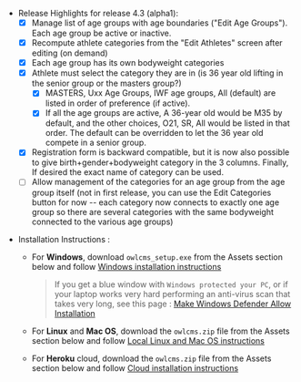 * Release Highlights for release 4.3 (alpha1): 
  - [X] Manage list of age groups with age boundaries ("Edit Age Groups").  Each age group be active or inactive.
  - [x] Recompute athlete categories from the "Edit Athletes" screen after editing (on demand)
  - [X] Each age group has its own bodyweight categories
  - [X] Athlete must select the category they are in (is 36 year old lifting in the senior group or the masters group?)
    - [x] MASTERS, Uxx Age Groups, IWF age groups, All (default) are listed in order of preference (if active).  
    - [x] If all the age groups are active, A 36-year old would be M35 by default, and the other choices, O21, SR, All would be listed in that order.  The default can be overridden to let the 36 year old compete in a senior group.
  - [X] Registration form is backward compatible, but it is now also possible to give birth+gender+bodyweight category in the 3 columns. Finally, If desired the exact name of category can be used.
  - [ ] Allow management of the categories for an age group from the age group itself (not in first release, you can use the Edit Categories button for now -- each category now connects to exactly one age group so there are several categories with the same bodyweight connected to the various age groups)

- Installation Instructions :
  - For **Windows**, download `owlcms_setup.exe` from the Assets section below and follow [Windows installation instructions](https://jflamy.github.io/owlcms4/#/LocalWindowsSetup.md) 
    
    > If you get a blue window with `Windows protected your PC`, or if your laptop works very hard performing an anti-virus scan that takes very long, see this page : [Make Windows Defender Allow Installation](https://jflamy.github.io/owlcms4/#/DefenderOff)
  - For **Linux** and **Mac OS**, download the `owlcms.zip` file from the Assets section below and follow [Local Linux and Mac OS instructions](https://jflamy.github.io/owlcms4/#/LocalLinuxMacSetup.md) 
  - For **Heroku** cloud, download the `owlcms.zip` file from the Assets section below and follow [Cloud installation instructions](https://jflamy.github.io/owlcms4/#/Heroku.md)
